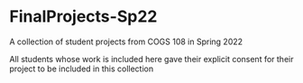 # FinalProjects-Sp22

A collection of student projects from COGS 108 in Spring 2022

All students whose work is included here gave their explicit consent for their project to be included in this collection

